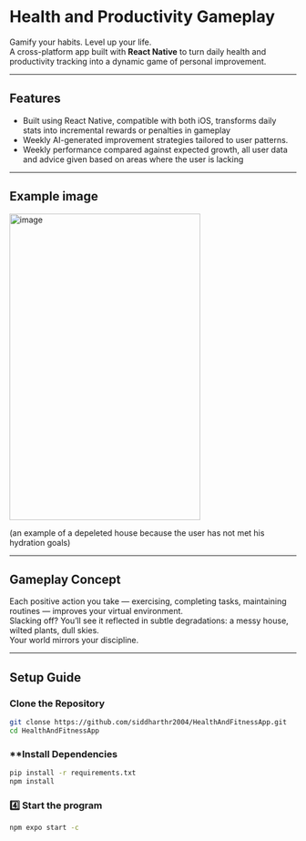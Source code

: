 # Health and Productivity Gameplay

Gamify your habits. Level up your life.  
A cross-platform app built with **React Native** to turn daily health and productivity tracking into a dynamic game of personal improvement.

---

## Features

- Built using React Native, compatible with both iOS, transforms daily stats into incremental rewards or penalties in gameplay
- Weekly AI-generated improvement strategies tailored to user patterns.
- Weekly performance compared against expected growth, all user data and advice given based on areas where the user is lacking

---

## Example image

<img width="335" height="538" alt="image" src="https://github.com/user-attachments/assets/fb13382d-f668-4217-a2d2-a7c446a58ed0" />

(an example of a depeleted house because the user has not met his hydration goals)

---

## Gameplay Concept

Each positive action you take — exercising, completing tasks, maintaining routines — improves your virtual environment.  
Slacking off? You’ll see it reflected in subtle degradations: a messy house, wilted plants, dull skies.  
Your world mirrors your discipline.

---

##  **Setup Guide**  
### Clone the Repository  
```bash  
git clonse https://github.com/siddharthr2004/HealthAndFitnessApp.git
cd HealthAndFitnessApp  
```  

###  **Install Dependencies  
```bash  
pip install -r requirements.txt  
npm install  
```  

### 4️⃣ Start the program  
```bash  
npm expo start -c
```  


